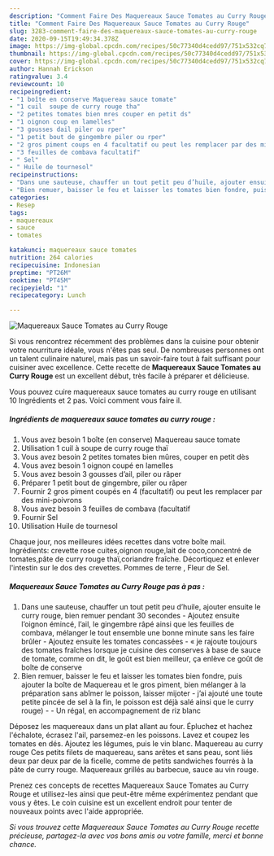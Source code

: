 ```yaml
---
description: "Comment Faire Des Maquereaux Sauce Tomates au Curry Rouge"
title: "Comment Faire Des Maquereaux Sauce Tomates au Curry Rouge"
slug: 3283-comment-faire-des-maquereaux-sauce-tomates-au-curry-rouge
date: 2020-09-15T19:49:34.378Z
image: https://img-global.cpcdn.com/recipes/50c77340d4cedd97/751x532cq70/maquereaux-sauce-tomates-au-curry-rouge-photo-principale-de-la-recette.jpg
thumbnail: https://img-global.cpcdn.com/recipes/50c77340d4cedd97/751x532cq70/maquereaux-sauce-tomates-au-curry-rouge-photo-principale-de-la-recette.jpg
cover: https://img-global.cpcdn.com/recipes/50c77340d4cedd97/751x532cq70/maquereaux-sauce-tomates-au-curry-rouge-photo-principale-de-la-recette.jpg
author: Hannah Erickson
ratingvalue: 3.4
reviewcount: 10
recipeingredient:
- "1 boîte en conserve Maquereau sauce tomate"
- "1 cuil  soupe de curry rouge tha"
- "2 petites tomates bien mres couper en petit ds"
- "1 oignon coup en lamelles"
- "3 gousses dail piler ou rper"
- "1 petit bout de gingembre piler ou rper"
- "2 gros piment coups en 4 facultatif ou peut les remplacer par des minipoivrons"
- "3 feuilles de combava facultatif"
- " Sel"
- " Huile de tournesol"
recipeinstructions:
- "Dans une sauteuse, chauffer un tout petit peu d’huile, ajouter ensuite le curry rouge, bien remuer pendant 30 secondes Ajoutez ensuite l’oignon émincé, l’ail, le gingembre râpé ainsi que les feuilles de combava, mélanger le tout ensemble une bonne minute sans les faire brûler Ajoutez ensuite les tomates concassées  « je rajoute toujours des tomates fraîches lorsque je cuisine des conserves à base de sauce de tomate, comme on dit, le goût est bien meilleur, ça enlève ce goût de boîte de conserve"
- "Bien remuer, baisser le feu et laisser les tomates bien fondre, puis ajouter la boîte de Maquereau et le gros piment, bien mélanger à la préparation sans abîmer le poisson, laisser mijoter  j’ai ajouté une toute petite pincée de sel à la fin, le poisson est déjà salé ainsi que le curry rouge)   Un régal, en accompagnement de riz blanc"
categories:
- Resep
tags:
- maquereaux
- sauce
- tomates

katakunci: maquereaux sauce tomates 
nutrition: 264 calories
recipecuisine: Indonesian
preptime: "PT26M"
cooktime: "PT45M"
recipeyield: "1"
recipecategory: Lunch

---
```



![Maquereaux Sauce Tomates au Curry Rouge](https://img-global.cpcdn.com/recipes/50c77340d4cedd97/751x532cq70/maquereaux-sauce-tomates-au-curry-rouge-photo-principale-de-la-recette.jpg)

Si vous rencontrez récemment des problèmes dans la cuisine pour obtenir votre nourriture idéale, vous n'êtes pas seul. De nombreuses personnes ont un talent culinaire naturel, mais pas un savoir-faire tout à fait suffisant pour cuisiner avec excellence. Cette recette de <strong> Maquereaux Sauce Tomates au Curry Rouge </strong> est un excellent début, très facile à préparer et délicieuse.

<!--inarticleads1-->

Vous pouvez cuire maquereaux sauce tomates au curry rouge en utilisant 10 Ingrédients et 2 pas. Voici comment vous faire il.

##### Ingrédients de maquereaux sauce tomates au curry rouge :

1. Vous avez besoin 1 boîte (en conserve) Maquereau sauce tomate
1. Utilisation 1 cuil à soupe de curry rouge thaï
1. Vous avez besoin 2 petites tomates bien mûres, couper en petit dès
1. Vous avez besoin 1 oignon coupé en lamelles
1. Vous avez besoin 3 gousses d’ail, piler ou râper
1. Préparer 1 petit bout de gingembre, piler ou râper
1. Fournir 2 gros piment coupés en 4 (facultatif) ou peut les remplacer par des mini-poivrons
1. Vous avez besoin 3 feuilles de combava (facultatif
1. Fournir  Sel
1. Utilisation  Huile de tournesol


Chaque jour, nos meilleures idées recettes dans votre boîte mail. Ingrédients: crevette rose cuites,oignon rouge,lait de coco,concentré de tomates,pâte de curry rouge thaï,coriandre fraîche. Décortiquez et enlever l&#39;intestin sur le dos des crevettes. Pommes de terre , Fleur de Sel. 

<!--inarticleads2-->

##### Maquereaux Sauce Tomates au Curry Rouge pas à pas :

1. Dans une sauteuse, chauffer un tout petit peu d’huile, ajouter ensuite le curry rouge, bien remuer pendant 30 secondes - Ajoutez ensuite l’oignon émincé, l’ail, le gingembre râpé ainsi que les feuilles de combava, mélanger le tout ensemble une bonne minute sans les faire brûler - Ajoutez ensuite les tomates concassées  - « je rajoute toujours des tomates fraîches lorsque je cuisine des conserves à base de sauce de tomate, comme on dit, le goût est bien meilleur, ça enlève ce goût de boîte de conserve
1. Bien remuer, baisser le feu et laisser les tomates bien fondre, puis ajouter la boîte de Maquereau et le gros piment, bien mélanger à la préparation sans abîmer le poisson, laisser mijoter  - j’ai ajouté une toute petite pincée de sel à la fin, le poisson est déjà salé ainsi que le curry rouge)  -  - Un régal, en accompagnement de riz blanc


Déposez les maquereaux dans un plat allant au four. Épluchez et hachez l&#39;échalote, écrasez l&#39;ail, parsemez-en les poissons. Lavez et coupez les tomates en dés. Ajoutez les légumes, puis le vin blanc. Maquereau au curry rouge Ces petits filets de maquereau, sans arêtes et sans peau, sont liés deux par deux par de la ficelle, comme de petits sandwiches fourrés à la pâte de curry rouge. Maquereaux grillés au barbecue, sauce au vin rouge. 

<!--inarticleads1-->

<p>
Prenez ces concepts de recettes Maquereaux Sauce Tomates au Curry Rouge et utilisez-les ainsi que peut-être même expérimentez pendant que vous y êtes. Le coin cuisine est un excellent endroit pour tenter de nouveaux points avec l'aide appropriée.
</p>

<p>
<i>Si vous trouvez cette Maquereaux Sauce Tomates au Curry Rouge recette précieuse, partagez-la avec vos bons amis ou votre famille, merci et bonne chance.</i>
</p>
